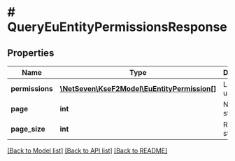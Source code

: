 # # QueryEuEntityPermissionsResponse

## Properties

Name | Type | Description | Notes
------------ | ------------- | ------------- | -------------
**permissions** | [**\NetSeven\KseF2Model\EuEntityPermission[]**](EuEntityPermission.md) | Lista uprawnień. | [optional]
**page** | **int** | Numer strony. | [optional]
**page_size** | **int** | Rozmiar strony. | [optional]

[[Back to Model list]](../../README.md#models) [[Back to API list]](../../README.md#endpoints) [[Back to README]](../../README.md)
